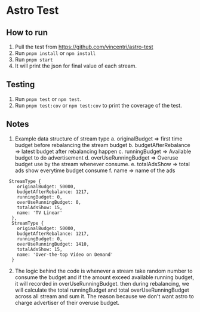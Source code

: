 # Astro Test
## How to run
1. Pull the test from https://github.com/vincentri/astro-test
2. Run `pnpm install` or `npm install`
3. Run `pnpm start`
4. It will print the json for final value of each stream.

## Testing
1. Run `pnpm test` or `npm test`.
2. Run `pnpm test:cov` or `npm test:cov` to print the coverage of the test.

## Notes
1. Example data structure of stream type
a. originalBudget => first time budget before rebalancing the stream budget
b. budgetAfterRebalance => latest budget after rebalancing happen
c. runningBudget => Available budget to do advertisement
d. overUseRunningBudget => Overuse budget use by the stream whenever consume.
e. totalAdsShow => total ads show everytime budget consume
f. name => name of the ads

```
 StreamType {
    originalBudget: 50000,
    budgetAfterRebalance: 1217,
    runningBudget: 0,
    overUseRunningBudget: 0,
    totalAdsShow: 15,
    name: 'TV Linear'
  },
  StreamType {
    originalBudget: 50000,
    budgetAfterRebalance: 1217,
    runningBudget: 0,
    overUseRunningBudget: 1410,
    totalAdsShow: 15,
    name: 'Over-the-top Video on Demand'
  }
```
2. The logic behind the code is whenever a stream take random number to consume the budget and if the amount exceed available running budget, it will recorded in overUseRunningBudget. then during rebalancing, we will calculate the total runningBudget and total overUseRunningBudget across all stream and sum it. The reason because we don't want astro to charge advertiser of their overuse budget.
